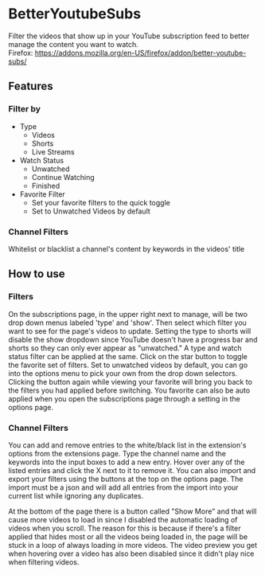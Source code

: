 # BetterYoutubeSubs
Filter the videos that show up in your YouTube subscription feed to better manage the content you want to watch. <br>
Firefox: https://addons.mozilla.org/en-US/firefox/addon/better-youtube-subs/

## Features
### Filter by
- Type
  - Videos
  - Shorts
  - Live Streams
- Watch Status
  - Unwatched
  - Continue Watching
  - Finished
- Favorite Filter
  - Set your favorite filters to the quick toggle
  - Set to Unwatched Videos by default

### Channel Filters
Whitelist or blacklist a channel's content by keywords in the videos' title

## How to use
### Filters
On the subscriptions page, in the upper right next to manage, will be two drop down menus labeled 'type' and 'show'. Then select which filter you want to see for the page's videos to update. Setting the type to shorts will disable the show dropdown since YouTube doesn't have a progress bar and shorts so they can only ever appear as "unwatched." A type and watch status filter can be applied at the same. Click on the star button to toggle the favorite set of filters. Set to unwatched videos by default, you can go into the options menu to pick your own from the drop down selectors. Clicking the button again while viewing your favorite will bring you back to the filters you had applied before switching. You favorite can also be auto applied when you open the subscriptions page through a setting in the options page. 

### Channel Filters
You can add and remove entries to the white/black list in the extension's options from the extensions page. Type the channel name and the keywords into the input boxes to add a new entry. Hover over any of the listed entries and click the X next to it to remove it. You can also import and export your filters using the buttons at the top on the options page. The import must be a json and will add all entries from the import into your current list while ignoring any duplicates.

At the bottom of the page there is a button called "Show More" and that will cause more videos to load in since I disabled the automatic loading of videos when you scroll. The reason for this is because if there's a filter applied that hides most or all the videos being loaded in, the page will be stuck in a loop of always loading in more videos. The video preview you get when hovering over a video has also been disabled since it didn't play nice when filtering videos.
